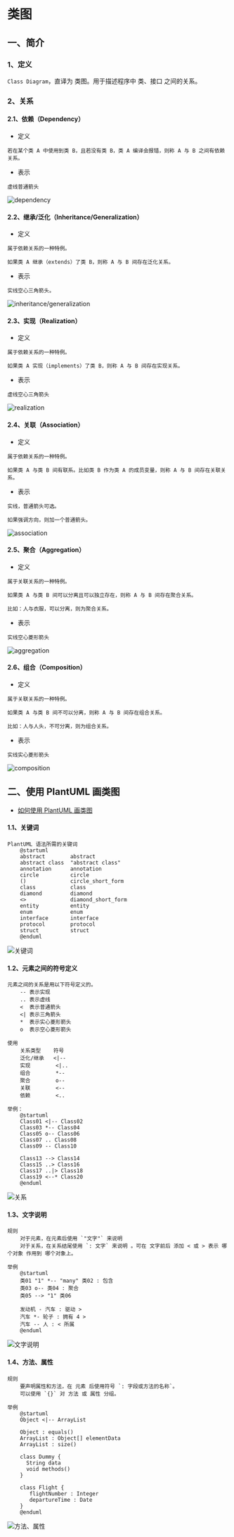 # 类图

## 一、简介
### 1、定义
`Class Diagram`，直译为 类图。用于描述程序中 类、接口 之间的关系。

### 2、关系
#### 2.1、依赖（Dependency）
+ 定义
```text
若在某个类 A 中使用到类 B，且若没有类 B，类 A 编译会报错，则称 A 与 B 之间有依赖关系。
```

+ 表示
```text
虚线普通箭头
```
![dependency](./img/class-diagram/dependency.png)

#### 2.2、继承/泛化（Inheritance/Generalization）
+ 定义
```text
属于依赖关系的一种特例。

如果类 A 继承（extends）了类 B，则称 A 与 B 间存在泛化关系。
```

+ 表示
```text
实线空心三角箭头。
```
![inheritance/generalization](./img/class-diagram/inheritance.png)

#### 2.3、实现（Realization）
+ 定义
```text
属于依赖关系的一种特例。

如果类 A 实现（implements）了类 B，则称 A 与 B 间存在实现关系。
```

+ 表示
```text
虚线空心三角箭头
```
![realization](./img/class-diagram/realization.png)

#### 2.4、关联（Association）
+ 定义
```text
属于依赖关系的一种特例。

如果类 A 与类 B 间有联系。比如类 B 作为类 A 的成员变量，则称 A 与 B 间存在关联关系。
```

+ 表示
```text
实线，普通箭头可选。

如果强调方向，则加一个普通箭头。
```
![association](./img/class-diagram/association.png)

#### 2.5、聚合（Aggregation）
+ 定义
```text
属于关联关系的一种特例。

如果类 A 与类 B 间可以分离且可以独立存在，则称 A 与 B 间存在聚合关系。

比如：人与衣服，可以分离，则为聚合关系。
```

+ 表示
```text
实线空心菱形箭头
```
![aggregation](./img/class-diagram/aggregation.png)

#### 2.6、组合（Composition）
+ 定义
```text
属于关联关系的一种特例。

如果类 A 与类 B 间不可以分离，则称 A 与 B 间存在组合关系。

比如：人与人头，不可分离，则为组合关系。
```

+ 表示
```text
实线实心菱形箭头
```
![composition](./img/class-diagram/composition.png)

## 二、使用 PlantUML 画类图
+ [如何使用 PlantUML 画类图](https://plantuml.com/zh/class-diagram)

#### 1.1、关键词
```text
PlantUML 语法所需的关键词
    @startuml
    abstract        abstract
    abstract class  "abstract class"
    annotation      annotation
    circle          circle
    ()              circle_short_form
    class           class
    diamond         diamond
    <>              diamond_short_form
    entity          entity
    enum            enum
    interface       interface
    protocol        protocol
    struct          struct
    @enduml
```
![关键词](./img/PlantUML/class-diagram/keyword.png)

#### 1.2、元素之间的符号定义
```text
元素之间的关系是用以下符号定义的。
    -- 表示实现
    .. 表示虚线
    <  表示普通箭头
    <| 表示三角箭头
    *  表示实心菱形箭头
    o  表示空心菱形箭头

使用
    关系类型    符号
    泛化/继承   <|--
    实现        <|..	
    组合        *--	
    聚合        o--
    关联        <--
    依赖        <..

举例：
    @startuml
    Class01 <|-- Class02
    Class03 *-- Class04
    Class05 o-- Class06
    Class07 .. Class08
    Class09 -- Class10
    
    Class13 --> Class14
    Class15 ..> Class16
    Class17 ..|> Class18
    Class19 <--* Class20
    @enduml
```
![关系](./img/PlantUML/class-diagram/association.png)

#### 1.3、文字说明
```text
规则
    对于元素，在元素后使用 `"文字"` 来说明
    对于关系，在关系结尾使用 `: 文字` 来说明 。可在 文字前后 添加 < 或 > 表示 哪个对象 作用到 哪个对象上。

举例
    @startuml
    类01 "1" *-- "many" 类02 : 包含
    类03 o-- 类04 : 聚合
    类05 --> "1" 类06
    
    发动机 - 汽车 : 驱动 >
    汽车 *- 轮子 : 拥有 4 >
    汽车 -- 人 : < 所属
    @enduml
```
![文字说明](./img/PlantUML/class-diagram/caption.png)

#### 1.4、方法、属性
```text
规则
    要声明属性和方法，在 元素 后使用符号 `: 字段或方法的名称`。
    可以使用 `{}` 对 方法 或 属性 分组。

举例
    @startuml
    Object <|-- ArrayList
    
    Object : equals()
    ArrayList : Object[] elementData
    ArrayList : size()
    
    class Dummy {
      String data
      void methods()
    }
    
    class Flight {
       flightNumber : Integer
       departureTime : Date
    }
    @enduml
```
![方法、属性](./img/PlantUML/class-diagram/method.png)